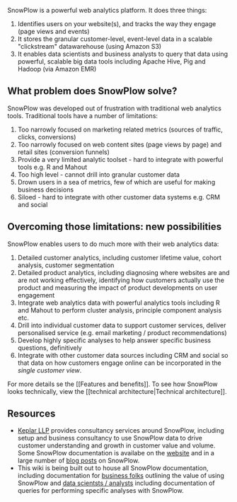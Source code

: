 SnowPlow is a powerful web analytics platform. It does three things:

1. Identifies users on your website(s), and tracks the way they engage (page views and events)
2. It stores the granular customer-level, event-level data in a scalable "clickstream" datawarehouse (using Amazon S3)
3. It enables data scientists and business analysts to query that data using powerful, scalable big data tools including Apache Hive, Pig and Hadoop (via Amazon EMR)

## What problem does SnowPlow solve?

SnowPlow was developed out of frustration with traditional web analytics tools. Traditional tools have a number of limitations:

1. Too narrowly focused on marketing related metrics (sources of traffic, clicks, conversions)
2. Too narrowly focused on web content sites (page views by page) and retail sites (conversion funnels)
3. Provide a very limited analytic toolset - hard to integrate with powerful tools e.g. R and Mahout
4. Too high level - cannot drill into granular customer data
5. Drown users in a sea of metrics, few of which are useful for making business decisions
6. Siloed - hard to integrate with other customer data systems e.g. CRM and social

## Overcoming those limitations: new possibilities

SnowPlow enables users to do much more with their web analytics data:

1. Detailed customer analytics, including customer lifetime value, cohort analysis, customer segmentation
2. Detailed product analytics, including diagnosing where websites are and are not working effectively, identifying how customers actually use the product and measuring the impact of product developments on user engagement
3. Integrate web analytics data with powerful analytics tools including R and Mahout to perform cluster analysis, principle component analysis etc.
4. Drill into individual customer data to support customer services, deliver personalised service (e.g. email marketing / product recommendations)
5. Develop highly specific analyses to help answer specific business questions, definitively
6. Integrate with other customer data sources including CRM and social so that data on how customers engage online can be incorporated in the _single customer view_.

For more details se the [[Features and benefits]].
To see how SnowPlow looks technically, view the [[technical architecture|Technical architecture]].

## Resources

* [Keplar LLP](http://www.keplarllp.com) provides consultancy services around SnowPlow, including setup and business consultancy to use SnowPlow data to drive customer understanding and growth in customer value and volume. Some SnowPlow documentation is availabe on the [website](http://www.keplarllp.com/resources/snowplow) and in a large number of [blog posts](http://www.keplarllp.com/blog/category/snowplow) on SnowPlow.
* This wiki is being built out to house all SnowPlow documentation, including documentation for [business folks](Product-overview) outlining the value of using SnowPlow and [data scientsts / analysts](Analysts-cookbook) including documentation of queries for performing specific analyses with SnowPlow.

